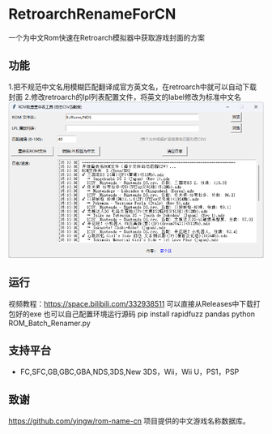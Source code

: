 # RetroarchRenameForCN
一个为中文Rom快速在Retroarch模拟器中获取游戏封面的方案

## 功能
1.把不规范中文名用模糊匹配翻译成官方英文名，在retroarch中就可以自动下载封面
2.修改retroarch的lpl列表配置文件，将英文的label修改为标准中文名
![Screenshot](Screenshot.png)

## 运行
视频教程：https://space.bilibili.com/332938511
可以直接从Releases中下载打包好的exe
也可以自己配置环境运行源码
pip install rapidfuzz pandas
python ROM_Batch_Renamer.py

## 支持平台
- FC,SFC,GB,GBC,GBA,NDS,3DS,New 3DS，Wii，Wii U，PS1，PSP

## 致谢
https://github.com/yingw/rom-name-cn 项目提供的中文游戏名称数据库。